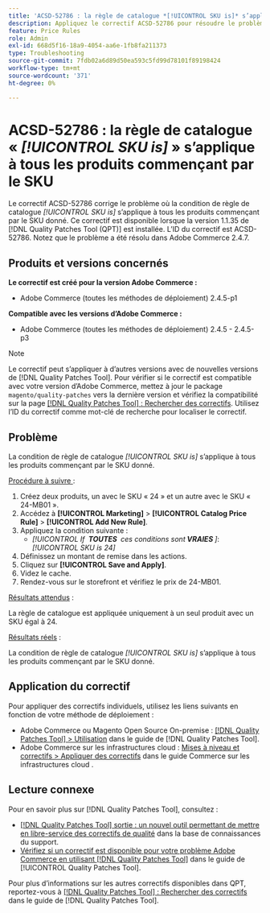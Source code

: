 ```yaml
---
title: 'ACSD-52786 : la règle de catalogue *[!UICONTROL SKU is]* s’applique à tous les produits commençant par le SKU'
description: Appliquez le correctif ACSD-52786 pour résoudre le problème d’Adobe Commerce où la condition de règle de catalogue *[!UICONTROL SKU is]* s’applique à tous les produits commençant par le SKU donné.
feature: Price Rules
role: Admin
exl-id: 668d5f16-18a9-4054-aa6e-1fb8fa211373
type: Troubleshooting
source-git-commit: 7fdb02a6d89d50ea593c5fd99d78101f89198424
workflow-type: tm+mt
source-wordcount: '371'
ht-degree: 0%

---
```


# ACSD-52786 : la règle de catalogue « *[!UICONTROL SKU is]* » s’applique à tous les produits commençant par le SKU

Le correctif ACSD-52786 corrige le problème où la condition de règle de catalogue *[!UICONTROL SKU is]* s’applique à tous les produits commençant par le SKU donné. Ce correctif est disponible lorsque la version 1.1.35 de [!DNL Quality Patches Tool (QPT)] est installée. L’ID du correctif est ACSD-52786. Notez que le problème a été résolu dans Adobe Commerce 2.4.7.

## Produits et versions concernés

**Le correctif est créé pour la version Adobe Commerce :**

* Adobe Commerce (toutes les méthodes de déploiement) 2.4.5-p1

**Compatible avec les versions d’Adobe Commerce :**

* Adobe Commerce (toutes les méthodes de déploiement) 2.4.5 - 2.4.5-p3

>[!NOTE]
>
>Le correctif peut s’appliquer à d’autres versions avec de nouvelles versions de [!DNL Quality Patches Tool]. Pour vérifier si le correctif est compatible avec votre version d’Adobe Commerce, mettez à jour le package `magento/quality-patches` vers la dernière version et vérifiez la compatibilité sur la page [[!DNL Quality Patches Tool] : Rechercher des correctifs](https://experienceleague.adobe.com/tools/commerce-quality-patches/index.html?lang=fr). Utilisez l’ID du correctif comme mot-clé de recherche pour localiser le correctif.

## Problème

La condition de règle de catalogue *[!UICONTROL SKU is]* s’applique à tous les produits commençant par le SKU donné.

<u>Procédure à suivre </u> :

1. Créez deux produits, un avec le SKU « 24 » et un autre avec le SKU « 24-MB01 ».
1. Accédez à **[!UICONTROL Marketing]** > **[!UICONTROL Catalog Price Rule]** > **[!UICONTROL Add New Rule]**.
1. Appliquez la condition suivante :
   * *[!UICONTROL If **&#x200B; TOUTES &#x200B;** ces conditions sont **&#x200B; VRAIES &#x200B;**]*: *[!UICONTROL SKU is 24]*
1. Définissez un montant de remise dans les actions.
1. Cliquez sur **[!UICONTROL Save and Apply]**.
1. Videz le cache.
1. Rendez-vous sur le storefront et vérifiez le prix de 24-MB01.

<u>Résultats attendus</u> :

La règle de catalogue est appliquée uniquement à un seul produit avec un SKU égal à 24.

<u>Résultats réels</u> :

La condition de règle de catalogue *[!UICONTROL SKU is]* s’applique à tous les produits commençant par le SKU donné.

## Application du correctif

Pour appliquer des correctifs individuels, utilisez les liens suivants en fonction de votre méthode de déploiement :

* Adobe Commerce ou Magento Open Source On-premise : [[!DNL Quality Patches Tool] > Utilisation](/help/tools/quality-patches-tool/usage.md) dans le guide de [!DNL Quality Patches Tool].
* Adobe Commerce sur les infrastructures cloud : [Mises à niveau et correctifs > Appliquer des correctifs](https://experienceleague.adobe.com/docs/commerce-cloud-service/user-guide/develop/upgrade/apply-patches.html?lang=fr) dans le guide Commerce sur les infrastructures cloud .

## Lecture connexe

Pour en savoir plus sur [!DNL Quality Patches Tool], consultez :

* [[!DNL Quality Patches Tool] sortie : un nouvel outil permettant de mettre en libre-service des correctifs de qualité](https://experienceleague.adobe.com/fr/docs/commerce-operations/tools/quality-patches-tool/quality-patches-tool-to-self-serve-quality-patches) dans la base de connaissances du support.
* [Vérifiez si un correctif est disponible pour votre problème Adobe Commerce en utilisant [!DNL Quality Patches Tool]](/help/tools/quality-patches-tool/patches-available-in-qpt/check-patch-for-magento-issue-with-magento-quality-patches.md) dans le guide de [!UICONTROL Quality Patches Tool].


Pour plus d’informations sur les autres correctifs disponibles dans QPT, reportez-vous à [[!DNL Quality Patches Tool] : Rechercher des correctifs](https://experienceleague.adobe.com/tools/commerce-quality-patches/index.html?lang=fr) dans le guide de [!DNL Quality Patches Tool].
